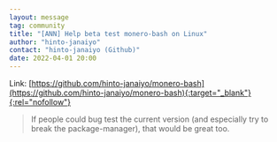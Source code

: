 ```yaml
---
layout: message
tag: community
title: "[ANN] Help beta test monero-bash on Linux"
author: "hinto-janaiyo"	
contact: "hinto-janaiyo (Github)"
date: 2022-04-01 20:00
---
```


Link: [https://github.com/hinto-janaiyo/monero-bash](https://github.com/hinto-janaiyo/monero-bash){:target="_blank"}{:rel="nofollow"}

> If people could bug test the current version (and especially try to break the package-manager), that would be great too.
